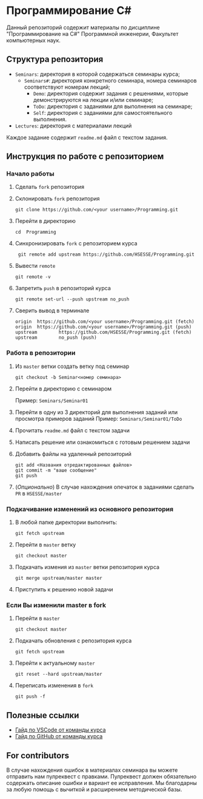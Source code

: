 # Программирование C#
Данный репозиторий содержит материалы по дисциплине "Программирование на C#" Программной инженерии, Факультет компьютерных наук.

## Структура репозитория
- `Seminars`: директория в которой содержаться семинары курса;
    - `Seminars#`: директория конкретного семинара, номера семинаров соответствуют номерам лекций;
        - `Demo`: директория содержит задания с решениями, которые демонстрируются на лекции и/или семинаре;
        - `ToDo`: директория с заданиями для выполнения на семинаре;  
        - `Self`: директория с заданиями для самостоятельного выполнения.
- `Lectures`: директория с материалами лекций

Каждое задание содержит `readme.md` файл с текстом задания.

## Инструкция по работе с репозиторием
### Начало работы
1. Сделать `fork` репозитория
2. Склонировать `fork` репозитория
    ```
    git clone https://github.com/<your username>/Programming.git
    ```
3.  Перейти в директорию

    ```
    cd  Programming
    ``` 
4. Синхронизировать `fork` с репозиторием курса

    ```
     git remote add upstream https://github.com/HSESSE/Programming.git
    ```
5. Вывести `remote`

    ```
    git remote -v
    ```
 
6. Запретить `push` в репозиторий курса

    ```
    git remote set-url --push upstream no_push
    ```

7. Сверить вывод в терминале

    ```
    origin  https://github.com/<your username>/Programming.git (fetch)
    origin  https://github.com/<your username>/Programming.git (push)
    upstream        https://github.com/HSESSE/Programming.git (fetch)
    upstream        no_push (push)
    ```

### Работа в репозитории
1. Из `master` ветки создать ветку под семинар

    ```
    git checkout -b Seminar<номер семинара>
    ```
2. Перейти в директорию с семинаром

    Пример: `Seminars/Seminar01`
3. Перейти в одну из 3 директорий для выполнения заданий или просмотра примеров заданий
    Пример: `Seminars/Seminar01/ToDo`
4. Прочитать `readme.md` файл с текстом задачи
5. Написать решение или ознакомиться с готовым решением задачи 
6. Добавить файлы на удаленный репозиторий

    ```
    git add <Названия отредактированных файлов>
    git commit -m "ваше сообщение"
    git push
    ```
7. (_Опционально_) В случае нахождения опечаток в заданиями сделать `PR` в `HSESSE/master`

### Подкачивание изменений из основного репозитория

1. В любой папке директории выполнить:

    ```
    git fetch upstream
    ```
2. Перейти в `master` ветку

    ```
    git checkout master
    ```
3. Подкачать измения из `master` ветки репозитория курса

    ```
    git merge upstream/master master
    ```
4. Приступить к решению новой задачи

### Если Вы изменили master в fork

1. Перейти в `master`

    ```
    git checkout master
    ```
2. Подкачать обновления с репозитория курса
    
    ```
    git fetch upstream
    ```
3. Перейти к актуальному `master`
    
    ```
    git reset --hard upstream/master
    ```

4. Переписать изменения в `fork`

    ```
    git push -f
    ```

## Полезные ссылки
- [Гайд по VSCode от команды курса](https://youtu.be/tC6nTO6zBfQ)
- [Гайд по GitHub от команды курса](https://youtu.be/Uz827XXgQFM)

## For contributors
В случае нахождения ошибок в материалах семинара вы можете отправить нам пулреквест с правками. Пулреквест должен обязательно содержать описание ошибки и вариант ее исправления. Мы благодарны за любую помощь с вычиткой и расширением методической базы.